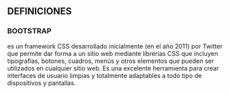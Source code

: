 ## DEFINICIONES ##


### BOOTSTRAP ###

 es un framework CSS desarrollado inicialmente (en el año 2011) por Twitter que permite dar forma a un sitio web mediante librerías CSS que incluyen tipografías, botones, cuadros, menús y otros elementos que pueden ser utilizados en cualquier sitio web. Es una excelente herramienta para crear interfaces de usuario limpias y totalmente adaptables a todo tipo de dispositivos y pantallas.
